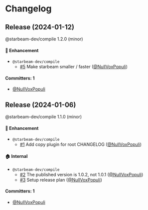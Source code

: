 # Changelog
## Release (2024-01-12)

@starbeam-dev/compile 1.2.0 (minor)

#### :rocket: Enhancement
* `@starbeam-dev/compile`
  * [#5](https://github.com/starbeamjs/dev-compile/pull/5) Make starbeam smaller / faster ([@NullVoxPopuli](https://github.com/NullVoxPopuli))

#### Committers: 1
- [@NullVoxPopuli](https://github.com/NullVoxPopuli)
## Release (2024-01-06)

@starbeam-dev/compile 1.1.0 (minor)

#### :rocket: Enhancement
* `@starbeam-dev/compile`
  * [#1](https://github.com/starbeamjs/dev-compile/pull/1) Add copy plugin for root CHANGELOG ([@NullVoxPopuli](https://github.com/NullVoxPopuli))

#### :house: Internal
* `@starbeam-dev/compile`
  * [#2](https://github.com/starbeamjs/dev-compile/pull/2) The published version is 1.0.2, not 1.0.1 ([@NullVoxPopuli](https://github.com/NullVoxPopuli))
  * [#3](https://github.com/starbeamjs/dev-compile/pull/3) Setup release plan ([@NullVoxPopuli](https://github.com/NullVoxPopuli))

#### Committers: 1
- [@NullVoxPopuli](https://github.com/NullVoxPopuli)

